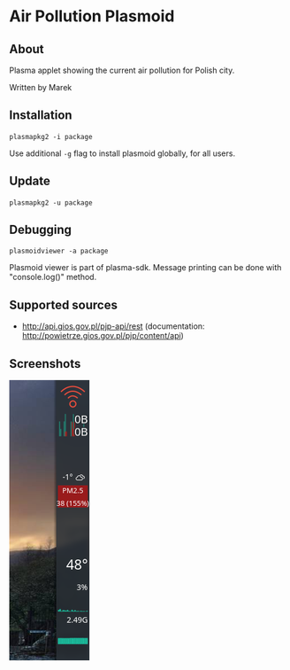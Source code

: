 # Air Pollution Plasmoid

## About
Plasma applet showing the current air pollution for Polish city.

Written by Marek

## Installation
```
plasmapkg2 -i package
```

Use additional `-g` flag to install plasmoid globally, for all users.

## Update
```
plasmapkg2 -u package
```

## Debugging

```
plasmoidviewer -a package
```

Plasmoid viewer is part of plasma-sdk. Message printing can be done with "console.log()" method.

## Supported sources
- http://api.gios.gov.pl/pjp-api/rest (documentation: http://powietrze.gios.gov.pl/pjp/content/api)

## Screenshots
![Air Pollution Plasmoid](https://raw.githubusercontent.com/marek-g/plasma-applet-air-pollution/master/plasmoid.png)
